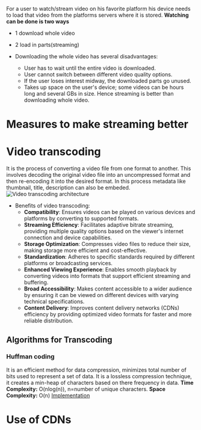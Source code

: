 <!-- # Loading Video -->

For a user to watch/stream video on his favorite platform his device needs to load that video from the platforms servers where it is stored.
**Watching can be done is two ways**

- 1 download whole video
- 2 load in parts(streaming)

- Downloading the whole video has several disadvantages:
  - User has to wait until the entire video is downloaded.
  - User cannot switch between different video quality options.
  - If the user loses interest midway, the downloaded parts go unused.
  - Takes up space on the user's device; some videos can be hours long and several GBs in size.
    Hence streaming is better than downloading whole video.

# Measures to make streaming better

# Video transcoding

<!-- cisco code -->
<!-- https://github.com/cisco/openh264?tab=readme-ov-file -->

It is the process of converting a video file from one format to another. This involves decoding the original video file into an uncompressed format and then re-encoding it into the desired format. In this process metadata like thumbnail, title, description can also be embeded.
![Video transcoding architecture](https://www.researchgate.net/publication/257879554/figure/fig2/AS:267897603883015@1440883174034/Architecture-of-video-transcoding.png)

- Benefits of video transcoding:
  - **Compatibility**: Ensures videos can be played on various devices and platforms by converting to supported formats.
  - **Streaming Efficiency**: Facilitates adaptive bitrate streaming, providing multiple quality options based on the viewer's internet connection and device capabilities.
  - **Storage Optimization**: Compresses video files to reduce their size, making storage more efficient and cost-effective.
  - **Standardization**: Adheres to specific standards required by different platforms or broadcasting services.
  - **Enhanced Viewing Experience**: Enables smooth playback by converting videos into formats that support efficient streaming and buffering.
  - **Broad Accessibility**: Makes content accessible to a wider audience by ensuring it can be viewed on different devices with varying technical specifications.
  - **Content Delivery**: Improves content delivery networks (CDNs) efficiency by providing optimized video formats for faster and more reliable distribution.

## Algorithms for Transcoding

### Huffman coding

It is an efficient method for data compression, minimizes total number of bits used to represent a set of data. It is a lossless compression technique, it creates a min-heap of characters based on there frequency in data.
**Time Complexity:** O(nlog(n)), n=number of unique characters.
**Space Complexity:** O(n)
[Implementation](codes/huffmanCode.py)

# Use of CDNs
